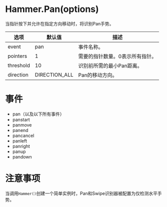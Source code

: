 # Hammer.Pan(options)

当指针按下并允许在指定方向移动时，将识别Pan手势。

| 选项      | 默认值        | 描述                            |
| --------- | ------------- | ------------------------------- |
| event     | pan           | 事件名称。                      |
| pointers  | 1             | 需要的指针数量。0表示所有指针。 |
| threshold | 10            | 识别前所需的最小Pan距离。       |
| direction | DIRECTION_ALL | Pan的移动方向。                 |

# 事件

- pan（以及以下所有事件）
- panstart
- panmove
- panend
- pancancel
- panleft
- panright
- panup
- pandown

# 注意事项

当调用`Hammer()`创建一个简单实例时，Pan和Swipe识别器被配置为仅检测水平手势。
